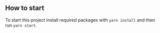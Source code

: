 
## How to start

To start this project install required packages with `yarn install` and then run `yarn start`.

